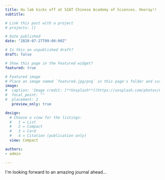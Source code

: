 ```yaml
---
title: Hu lab kicks off at SIAT Chinese Academy of Sciences. Hooray!!
subtitle: 

# Link this post with a project
# projects: []

# Date published
date: "2020-07-27T09:00:00Z"

# Is this an unpublished draft?
draft: false

# Show this page in the Featured widget?
featured: true

# Featured image
# Place an image named `featured.jpg/png` in this page's folder and customize its options here.
image:
#  caption: 'Image credit: [**Unsplash**](https://unsplash.com/photos/CpkOjOcXdUY)'
#  focal_point: ""
#  placement: 2
   preview_only: true

design:
  # Choose a view for the listings:
  #   1 = List
  #   2 = Compact
  #   3 = Card
  #   4 = Citation (publication only)
  view: Compact

authors:
- admin

---
```


I'm looking forward to an amazing journal ahead...

